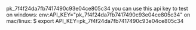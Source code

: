 pk_7f4f24da7fb7417490c93e04ce805c34
you can use this api key to test
on windows: env:API_KEY="pk_7f4f24da7fb7417490c93e04ce805c34"
on mac/linux: $ export API_KEY=pk_7f4f24da7fb7417490c93e04ce805c34

